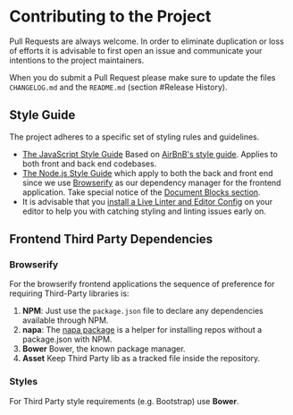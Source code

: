 # Contributing to the Project

Pull Requests are always welcome. In order to eliminate duplication or loss of efforts it is advisable to first open an issue and communicate your intentions to the project maintainers.

When you do submit a Pull Request please make sure to update the files `CHANGELOG.md` and the `README.md` (section #Release History).

## Style Guide

The project adheres to a specific set of styling rules and guidelines.

* [The JavaScript Style Guide](https://github.com/thanpolas/Practice/blob/master/Javascript-Style-Guide.md) Based on [AirBnB's style guide](https://github.com/airbnb/javascript). Applies to both front and back end codebases.
* [The Node.js Style Guide](https://github.com/thanpolas/Practice/blob/master/Node.js.md) which apply to both the back and front end since we use [Browserify](http://browserify.org/) as our dependency manager for the frontend application. Take special notice of the [Document Blocks section](https://github.com/thanpolas/Practice/blob/master/Node.js.md#docblocks).
* It is advisable that you [install a Live Linter and Editor Config](https://github.com/thanpolas/Practice#tldr-install-live-linter-and-editor-config) on your editor to help you with catching styling and linting issues early on.

## Frontend Third Party Dependencies

### Browserify

For the browserify frontend applications the sequence of preference for requiring Third-Party libraries is:

1. **NPM**: Just use the `package.json` file to declare any dependencies available through NPM.
1. **napa**: The [napa package](https://github.com/shama/napa) is a helper for installing repos without a package.json with NPM.
1. **Bower** Bower, the known package manager.
1. **Asset** Keep Third Party lib as a tracked file inside the repository.


### Styles

For Third Party style requirements (e.g. Bootstrap) use **Bower**.

